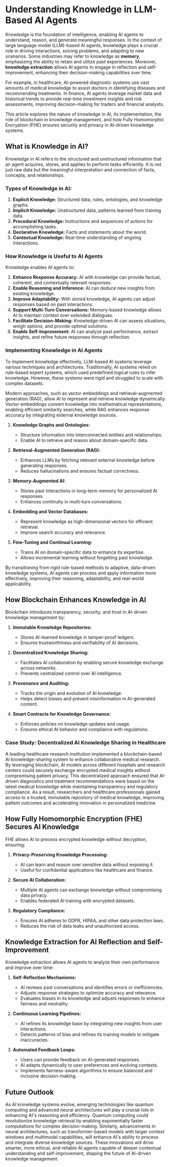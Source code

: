 # Understanding Knowledge in LLM-Based AI Agents

Knowledge is the foundation of intelligence, enabling AI agents to understand, reason, and generate meaningful responses. In the context of large language model (LLM)-based AI agents, knowledge plays a crucial role in driving interactions, solving problems, and adapting to new scenarios. Some industries may refer to knowledge as **memory**, emphasizing the ability to retain and utilize past experiences. Moreover, **knowledge extraction** allows AI agents to engage in reflection and self-improvement, enhancing their decision-making capabilities over time.

For example, in healthcare, AI-powered diagnostic systems use vast amounts of medical knowledge to assist doctors in identifying diseases and recommending treatments. In finance, AI agents leverage market data and historical trends to provide real-time investment insights and risk assessments, improving decision-making for traders and financial analysts.

This article explores the nature of knowledge in AI, its implementation, the role of blockchain in knowledge management, and how Fully Homomorphic Encryption (FHE) ensures security and privacy in AI-driven knowledge systems.

## What is Knowledge in AI?
Knowledge in AI refers to the structured and unstructured information that an agent acquires, stores, and applies to perform tasks efficiently. It is not just raw data but the meaningful interpretation and connection of facts, concepts, and relationships.

### Types of Knowledge in AI:
1. **Explicit Knowledge:** Structured data, rules, ontologies, and knowledge graphs.
2. **Implicit Knowledge:** Unstructured data, patterns learned from training data.
3. **Procedural Knowledge:** Instructions and sequences of actions for accomplishing tasks.
4. **Declarative Knowledge:** Facts and statements about the world.
5. **Contextual Knowledge:** Real-time understanding of ongoing interactions.

### How Knowledge is Useful to AI Agents
Knowledge enables AI agents to:
1. **Enhance Response Accuracy:** AI with knowledge can provide factual, coherent, and contextually relevant responses.
2. **Enable Reasoning and Inference:** AI can deduce new insights from existing knowledge.
3. **Improve Adaptability:** With stored knowledge, AI agents can adjust responses based on past interactions.
4. **Support Multi-Turn Conversations:** Memory-based knowledge allows AI to maintain context over extended dialogues.
5. **Facilitate Decision-Making:** Knowledge-driven AI can assess situations, weigh options, and provide optimal solutions.
6. **Enable Self-Improvement:** AI can analyze past performance, extract insights, and refine future responses through reflection.

### Implementing Knowledge in AI Agents
To implement knowledge effectively, LLM-based AI systems leverage various techniques and architectures. Traditionally, AI systems relied on rule-based expert systems, which used predefined logical rules to infer knowledge. However, these systems were rigid and struggled to scale with complex datasets. 

Modern approaches, such as vector embeddings and retrieval-augmented generation (RAG), allow AI to represent and retrieve knowledge dynamically. Vector embeddings convert knowledge into mathematical representations, enabling efficient similarity searches, while RAG enhances response accuracy by integrating external knowledge sources.

1. **Knowledge Graphs and Ontologies:**
   - Structure information into interconnected entities and relationships.
   - Enable AI to retrieve and reason about domain-specific data.

2. **Retrieval-Augmented Generation (RAG):**
   - Enhances LLMs by fetching relevant external knowledge before generating responses.
   - Reduces hallucinations and ensures factual correctness.

3. **Memory-Augmented AI:**
   - Stores past interactions in long-term memory for personalized AI responses.
   - Enhances continuity in multi-turn conversations.

4. **Embedding and Vector Databases:**
   - Represent knowledge as high-dimensional vectors for efficient retrieval.
   - Improve search accuracy and relevance.

5. **Fine-Tuning and Continual Learning:**
   - Trains AI on domain-specific data to enhance its expertise.
   - Allows incremental learning without forgetting past knowledge.

By transitioning from rigid rule-based methods to adaptive, data-driven knowledge systems, AI agents can process and apply information more effectively, improving their reasoning, adaptability, and real-world applicability.

## How Blockchain Enhances Knowledge in AI
Blockchain introduces transparency, security, and trust in AI-driven knowledge management by:

1. **Immutable Knowledge Repositories:**
   - Stores AI-learned knowledge in tamper-proof ledgers.
   - Ensures trustworthiness and verifiability of AI decisions.

2. **Decentralized Knowledge Sharing:**
   - Facilitates AI collaboration by enabling secure knowledge exchange across networks.
   - Prevents centralized control over AI intelligence.

3. **Provenance and Auditing:**
   - Tracks the origin and evolution of AI knowledge.
   - Helps detect biases and prevent misinformation in AI-generated content.

4. **Smart Contracts for Knowledge Governance:**
   - Enforces policies on knowledge updates and usage.
   - Ensures ethical AI behavior and compliance with regulations.

### Case Study: Decentralized AI Knowledge Sharing in Healthcare
A leading healthcare research institution implemented a blockchain-based AI knowledge-sharing system to enhance collaborative medical research. By leveraging blockchain, AI models across different hospitals and research centers could securely exchange encrypted medical insights without compromising patient privacy. This decentralized approach ensured that AI-driven diagnostics and treatment recommendations were based on the latest medical knowledge while maintaining transparency and regulatory compliance. As a result, researchers and healthcare professionals gained access to a trusted, immutable repository of medical knowledge, improving patient outcomes and accelerating innovation in personalized medicine.

## How Fully Homomorphic Encryption (FHE) Secures AI Knowledge
FHE allows AI to process encrypted knowledge without decryption, ensuring:

1. **Privacy-Preserving Knowledge Processing:**
   - AI can learn and reason over sensitive data without exposing it.
   - Useful for confidential applications like healthcare and finance.

2. **Secure AI Collaboration:**
   - Multiple AI agents can exchange knowledge without compromising data privacy.
   - Enables federated AI training with encrypted datasets.

3. **Regulatory Compliance:**
   - Ensures AI adheres to GDPR, HIPAA, and other data protection laws.
   - Reduces the risk of data leaks and unauthorized access.

## Knowledge Extraction for AI Reflection and Self-Improvement
Knowledge extraction allows AI agents to analyze their own performance and improve over time:

1. **Self-Reflection Mechanisms:**
   - AI reviews past conversations and identifies errors or inefficiencies.
   - Adjusts response strategies to optimize accuracy and relevance.
   - Evaluates biases in its knowledge and adjusts responses to enhance fairness and neutrality.

2. **Continuous Learning Pipelines:**
   - AI refines its knowledge base by integrating new insights from user interactions.
   - Detects patterns of bias and refines its training models to mitigate inaccuracies.

3. **Automated Feedback Loops:**
   - Users can provide feedback on AI-generated responses.
   - AI adapts dynamically to user preferences and evolving contexts.
   - Implements fairness-aware algorithms to ensure balanced and inclusive decision-making.

## Future Outlook
As AI knowledge systems evolve, emerging technologies like quantum computing and advanced neural architectures will play a crucial role in enhancing AI's reasoning and efficiency. Quantum computing could revolutionize knowledge retrieval by enabling exponentially faster computations for complex decision-making. Similarly, advancements in neural architectures, such as transformer-based models with larger context windows and multimodal capabilities, will enhance AI's ability to process and integrate diverse knowledge sources. These innovations will drive smarter, more ethical, and reliable AI agents capable of deeper contextual understanding and self-improvement, shaping the future of AI-driven knowledge management.

